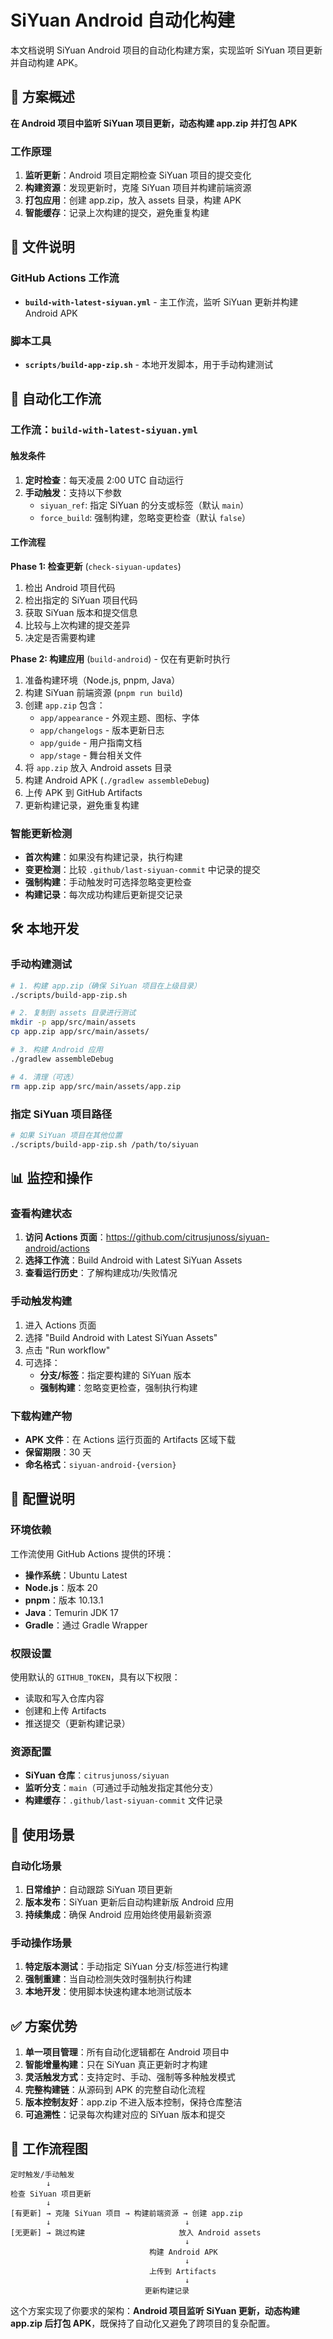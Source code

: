 # SiYuan Android 自动化构建

本文档说明 SiYuan Android 项目的自动化构建方案，实现监听 SiYuan 项目更新并自动构建 APK。

## 🎯 方案概述

**在 Android 项目中监听 SiYuan 项目更新，动态构建 app.zip 并打包 APK**

### 工作原理

1. **监听更新**：Android 项目定期检查 SiYuan 项目的提交变化
2. **构建资源**：发现更新时，克隆 SiYuan 项目并构建前端资源
3. **打包应用**：创建 app.zip，放入 assets 目录，构建 APK
4. **智能缓存**：记录上次构建的提交，避免重复构建

## 📁 文件说明

### GitHub Actions 工作流

- **`build-with-latest-siyuan.yml`** - 主工作流，监听 SiYuan 更新并构建 Android APK

### 脚本工具

- **`scripts/build-app-zip.sh`** - 本地开发脚本，用于手动构建测试

## 🤖 自动化工作流

### 工作流：`build-with-latest-siyuan.yml`

#### 触发条件

1. **定时检查**：每天凌晨 2:00 UTC 自动运行
2. **手动触发**：支持以下参数
   - `siyuan_ref`: 指定 SiYuan 的分支或标签（默认 `main`）
   - `force_build`: 强制构建，忽略变更检查（默认 `false`）

#### 工作流程

**Phase 1: 检查更新** (`check-siyuan-updates`)

1. 检出 Android 项目代码
2. 检出指定的 SiYuan 项目代码
3. 获取 SiYuan 版本和提交信息
4. 比较与上次构建的提交差异
5. 决定是否需要构建

**Phase 2: 构建应用** (`build-android`) - 仅在有更新时执行

1. 准备构建环境（Node.js, pnpm, Java）
2. 构建 SiYuan 前端资源 (`pnpm run build`)
3. 创建 `app.zip` 包含：
   - `app/appearance` - 外观主题、图标、字体
   - `app/changelogs` - 版本更新日志
   - `app/guide` - 用户指南文档
   - `app/stage` - 舞台相关文件
4. 将 `app.zip` 放入 Android assets 目录
5. 构建 Android APK (`./gradlew assembleDebug`)
6. 上传 APK 到 GitHub Artifacts
7. 更新构建记录，避免重复构建

### 智能更新检测

- **首次构建**：如果没有构建记录，执行构建
- **变更检测**：比较 `.github/last-siyuan-commit` 中记录的提交
- **强制构建**：手动触发时可选择忽略变更检查
- **构建记录**：每次成功构建后更新提交记录

## 🛠 本地开发

### 手动构建测试

```bash
# 1. 构建 app.zip（确保 SiYuan 项目在上级目录）
./scripts/build-app-zip.sh

# 2. 复制到 assets 目录进行测试
mkdir -p app/src/main/assets
cp app.zip app/src/main/assets/

# 3. 构建 Android 应用
./gradlew assembleDebug

# 4. 清理（可选）
rm app.zip app/src/main/assets/app.zip
```

### 指定 SiYuan 项目路径

```bash
# 如果 SiYuan 项目在其他位置
./scripts/build-app-zip.sh /path/to/siyuan
```

## 📊 监控和操作

### 查看构建状态

1. **访问 Actions 页面**：https://github.com/citrusjunoss/siyuan-android/actions
2. **选择工作流**：Build Android with Latest SiYuan Assets
3. **查看运行历史**：了解构建成功/失败情况

### 手动触发构建

1. 进入 Actions 页面
2. 选择 "Build Android with Latest SiYuan Assets"
3. 点击 "Run workflow"
4. 可选择：
   - **分支/标签**：指定要构建的 SiYuan 版本
   - **强制构建**：忽略变更检查，强制执行构建

### 下载构建产物

- **APK 文件**：在 Actions 运行页面的 Artifacts 区域下载
- **保留期限**：30 天
- **命名格式**：`siyuan-android-{version}`

## 🔧 配置说明

### 环境依赖

工作流使用 GitHub Actions 提供的环境：
- **操作系统**：Ubuntu Latest
- **Node.js**：版本 20
- **pnpm**：版本 10.13.1
- **Java**：Temurin JDK 17
- **Gradle**：通过 Gradle Wrapper

### 权限设置

使用默认的 `GITHUB_TOKEN`，具有以下权限：
- 读取和写入仓库内容
- 创建和上传 Artifacts
- 推送提交（更新构建记录）

### 资源配置

- **SiYuan 仓库**：`citrusjunoss/siyuan`
- **监听分支**：`main`（可通过手动触发指定其他分支）
- **构建缓存**：`.github/last-siyuan-commit` 文件记录

## 🎯 使用场景

### 自动化场景

1. **日常维护**：自动跟踪 SiYuan 项目更新
2. **版本发布**：SiYuan 更新后自动构建新版 Android 应用
3. **持续集成**：确保 Android 应用始终使用最新资源

### 手动操作场景

1. **特定版本测试**：手动指定 SiYuan 分支/标签进行构建
2. **强制重建**：当自动检测失效时强制执行构建
3. **本地开发**：使用脚本快速构建本地测试版本

## ✅ 方案优势

1. **单一项目管理**：所有自动化逻辑都在 Android 项目中
2. **智能增量构建**：只在 SiYuan 真正更新时才构建
3. **灵活触发方式**：支持定时、手动、强制等多种触发模式
4. **完整构建链**：从源码到 APK 的完整自动化流程
5. **版本控制友好**：app.zip 不进入版本控制，保持仓库整洁
6. **可追溯性**：记录每次构建对应的 SiYuan 版本和提交

## 🔄 工作流程图

```
定时触发/手动触发
        ↓
检查 SiYuan 项目更新
        ↓
[有更新] → 克隆 SiYuan 项目 → 构建前端资源 → 创建 app.zip
        ↓                              ↓
[无更新] → 跳过构建                     放入 Android assets
                                       ↓
                               构建 Android APK
                                       ↓
                               上传到 Artifacts
                                       ↓
                              更新构建记录
```

这个方案实现了你要求的架构：**Android 项目监听 SiYuan 更新，动态构建 app.zip 后打包 APK**，既保持了自动化又避免了跨项目的复杂配置。